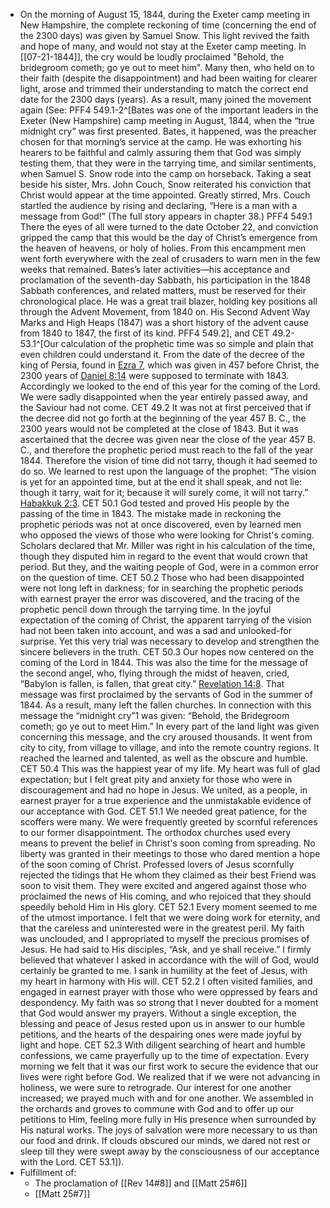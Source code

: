 - On the morning of August 15, 1844, during the Exeter camp meeting in New Hampshire, the complete reckoning of time (concerning the end of the 2300 days) was given by Samuel Snow. This light revived the faith and hope of many, and would not stay at the Exeter camp meeting. In [[07-21-1844]], the cry would be loudly proclaimed "Behold, the bridegroom cometh; go ye out to meet him". Many then, who held on to their faith (despite the disappointment) and had been waiting for clearer light, arose and trimmed their understanding to match the correct end date for the 2300 days (years). As a result, many joined the movement again (See: PFF4 549.1-2^[Bates was one of the important leaders in the Exeter (New Hampshire) camp meeting in August, 1844, when the “true midnight cry” was first presented. Bates, it happened, was the preacher chosen for that morning’s service at the camp. He was exhorting his hearers to be faithful and calmly assuring them that God was simply testing them, that they were in the tarrying time, and similar sentiments, when Samuel S. Snow rode into the camp on horseback. Taking a seat beside his sister, Mrs. John Couch, Snow reiterated his conviction that Christ would appear at the time appointed. Greatly stirred, Mrs. Couch startled the audience by rising and declaring, “Here is a man with a message from God!” (The full story appears in chapter 38.) PFF4 549.1
There the eyes of all were turned to the date October 22, and conviction gripped the camp that this would be the day of Christ’s emergence from the heaven of heavens, or holy of holies. From this encampment men went forth everywhere with the zeal of crusaders to warn men in the few weeks that remained. Bates’s later activities—his acceptance and proclamation of the seventh-day Sabbath, his participation in the 1848 Sabbath conferences, and related matters, must be reserved for their chronological place. He was a great trail blazer, holding key positions all through the Advent Movement, from 1840 on. His Second Advent Way Marks and High Heaps (1847) was a short history of the advent cause from 1840 to 1847, the first of its kind. PFF4 549.2], and  CET 49.2-53.1^[Our calculation of the prophetic time was so simple and plain that even children could understand it. From the date of the decree of the king of Persia, found in [Ezra 7](1965.24776), which was given in 457 before Christ, the 2300 years of [Daniel 8:14](1965.44838) were supposed to terminate with 1843. Accordingly we looked to the end of this year for the coming of the Lord. We were sadly disappointed when the year entirely passed away, and the Saviour had not come. CET 49.2
It was not at first perceived that if the decree did not go forth at the beginning of the year 457 B. C., the 2300 years would not be completed at the close of 1843. But it was ascertained that the decree was given near the close of the year 457 B. C., and therefore the prophetic period must reach to the fall of the year 1844. Therefore the vision of time did not tarry, though it had seemed to do so. We learned to rest upon the language of the prophet: “The vision is yet for an appointed time, but at the end it shall speak, and not lie: though it tarry, wait for it; because it will surely come, it will not tarry.” [Habakkuk 2:3](1965.46445). CET 50.1
God tested and proved His people by the passing of the time in 1843. The mistake made in reckoning the prophetic periods was not at once discovered, even by learned men who opposed the views of those who were looking for Christ's coming. Scholars declared that Mr. Miller was right in his calculation of the time, though they disputed him in regard to the event that would crown that period. But they, and the waiting people of God, were in a common error on the question of time. CET 50.2
Those who had been disappointed were not long left in darkness; for in searching the prophetic periods with earnest prayer the error was discovered, and the tracing of the prophetic pencil down through the tarrying time. In the joyful expectation of the coming of Christ, the apparent tarrying of the vision had not been taken into account, and was a sad and unlooked-for surprise. Yet this very trial was necessary to develop and strengthen the sincere believers in the truth. CET 50.3
Our hopes now centered on the coming of the Lord in 1844. This was also the time for the message of the second angel, who, flying through the midst of heaven, cried, “Babylon is fallen, is fallen, that great city.” [Revelation 14:8](1965.63118). That message was first proclaimed by the servants of God in the summer of 1844. As a result, many left the fallen churches. In connection with this message the “midnight cry”1 was given: “Behold, the Bridegroom cometh; go ye out to meet Him.” In every part of the land light was given concerning this message, and the cry aroused thousands. It went from city to city, from village to village, and into the remote country regions. It reached the learned and talented, as well as the obscure and humble. CET 50.4
This was the happiest year of my life. My heart was full of glad expectation; but I felt great pity and anxiety for those who were in discouragement and had no hope in Jesus. We united, as a people, in earnest prayer for a true experience and the unmistakable evidence of our acceptance with God. CET 51.1
We needed great patience, for the scoffers were many. We were frequently greeted by scornful references to our former disappointment. The orthodox churches used every means to prevent the belief in Christ's soon coming from spreading. No liberty was granted in their meetings to those who dared mention a hope of the soon coming of Christ. Professed lovers of Jesus scornfully rejected the tidings that He whom they claimed as their best Friend was soon to visit them. They were excited and angered against those who proclaimed the news of His coming, and who rejoiced that they should speedily behold Him in His glory. CET 52.1
Every moment seemed to me of the utmost importance. I felt that we were doing work for eternity, and that the careless and uninterested were in the greatest peril. My faith was unclouded, and I appropriated to myself the precious promises of Jesus. He had said to His disciples, “Ask, and ye shall receive.” I firmly believed that whatever I asked in accordance with the will of God, would certainly be granted to me. I sank in humility at the feet of Jesus, with my heart in harmony with His will. CET 52.2
I often visited families, and engaged in earnest prayer with those who were oppressed by fears and despondency. My faith was so strong that I never doubted for a moment that God would answer my prayers. Without a single exception, the blessing and peace of Jesus rested upon us in answer to our humble petitions, and the hearts of the despairing ones were made joyful by light and hope. CET 52.3
With diligent searching of heart and humble confessions, we came prayerfully up to the time of expectation. Every morning we felt that it was our first work to secure the evidence that our lives were right before God. We realized that if we were not advancing in holiness, we were sure to retrograde. Our interest for one another increased; we prayed much with and for one another. We assembled in the orchards and groves to commune with God and to offer up our petitions to Him, feeling more fully in His presence when surrounded by His natural works. The joys of salvation were more necessary to us than our food and drink. If clouds obscured our minds, we dared not rest or sleep till they were swept away by the consciousness of our acceptance with the Lord. CET 53.1]).
- Fulfillment of:
	- The proclamation of [[Rev 14#8]] and [[Matt 25#6]]
	- [[Matt 25#7]]